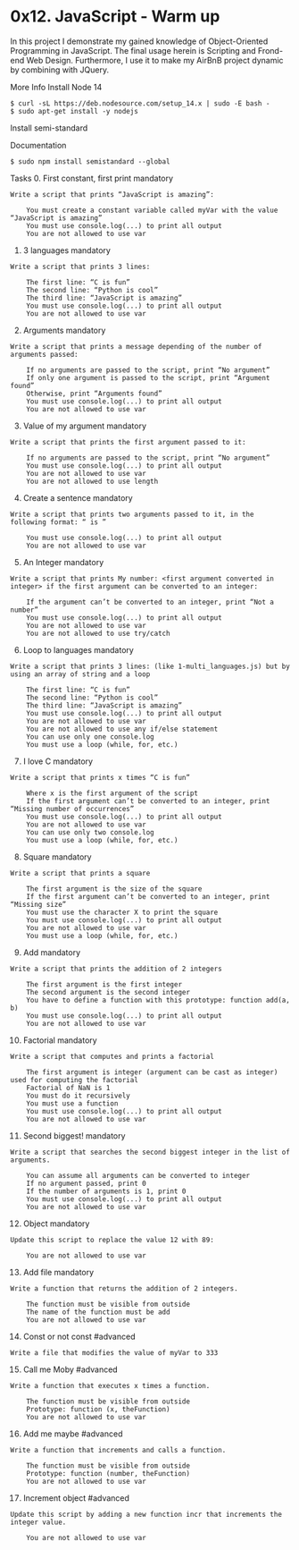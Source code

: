 # 0x12. JavaScript - Warm up

In this project I demonstrate my gained knowledge of Object-Oriented Programming in JavaScript. The final usage herein is Scripting and Frond-end Web Design. Furthermore, I use it to make my AirBnB project dynamic by combining with JQuery.

More Info
Install Node 14
```
$ curl -sL https://deb.nodesource.com/setup_14.x | sudo -E bash -
$ sudo apt-get install -y nodejs
```

Install semi-standard

Documentation
```
$ sudo npm install semistandard --global
```

Tasks
0. First constant, first print
mandatory
```
Write a script that prints “JavaScript is amazing”:

    You must create a constant variable called myVar with the value “JavaScript is amazing”
    You must use console.log(...) to print all output
    You are not allowed to use var
```


1. 3 languages
mandatory
```
Write a script that prints 3 lines:

    The first line: “C is fun”
    The second line: “Python is cool”
    The third line: “JavaScript is amazing”
    You must use console.log(...) to print all output
    You are not allowed to use var
```


2. Arguments
mandatory
```
Write a script that prints a message depending of the number of arguments passed:

    If no arguments are passed to the script, print “No argument”
    If only one argument is passed to the script, print “Argument found”
    Otherwise, print “Arguments found”
    You must use console.log(...) to print all output
    You are not allowed to use var
```


3. Value of my argument
mandatory
```
Write a script that prints the first argument passed to it:

    If no arguments are passed to the script, print “No argument”
    You must use console.log(...) to print all output
    You are not allowed to use var
    You are not allowed to use length
```


4. Create a sentence
mandatory
```
Write a script that prints two arguments passed to it, in the following format: “ is ”

    You must use console.log(...) to print all output
    You are not allowed to use var
```


5. An Integer
mandatory
```
Write a script that prints My number: <first argument converted in integer> if the first argument can be converted to an integer:

    If the argument can’t be converted to an integer, print “Not a number”
    You must use console.log(...) to print all output
    You are not allowed to use var
    You are not allowed to use try/catch
```


6. Loop to languages
mandatory
```
Write a script that prints 3 lines: (like 1-multi_languages.js) but by using an array of string and a loop

    The first line: “C is fun”
    The second line: “Python is cool”
    The third line: “JavaScript is amazing”
    You must use console.log(...) to print all output
    You are not allowed to use var
    You are not allowed to use any if/else statement
    You can use only one console.log
    You must use a loop (while, for, etc.)
```


7. I love C
mandatory
```
Write a script that prints x times “C is fun”

    Where x is the first argument of the script
    If the first argument can’t be converted to an integer, print “Missing number of occurrences”
    You must use console.log(...) to print all output
    You are not allowed to use var
    You can use only two console.log
    You must use a loop (while, for, etc.)
```


8. Square
mandatory
```
Write a script that prints a square

    The first argument is the size of the square
    If the first argument can’t be converted to an integer, print “Missing size”
    You must use the character X to print the square
    You must use console.log(...) to print all output
    You are not allowed to use var
    You must use a loop (while, for, etc.)
```


9. Add
mandatory
```
Write a script that prints the addition of 2 integers

    The first argument is the first integer
    The second argument is the second integer
    You have to define a function with this prototype: function add(a, b)
    You must use console.log(...) to print all output
    You are not allowed to use var
```


10. Factorial
mandatory
```
Write a script that computes and prints a factorial

    The first argument is integer (argument can be cast as integer) used for computing the factorial
    Factorial of NaN is 1
    You must do it recursively
    You must use a function
    You must use console.log(...) to print all output
    You are not allowed to use var
```


11. Second biggest!
mandatory
```
Write a script that searches the second biggest integer in the list of arguments.

    You can assume all arguments can be converted to integer
    If no argument passed, print 0
    If the number of arguments is 1, print 0
    You must use console.log(...) to print all output
    You are not allowed to use var
```


12. Object
mandatory
```
Update this script to replace the value 12 with 89:

    You are not allowed to use var
```


13. Add file
mandatory
```
Write a function that returns the addition of 2 integers.

    The function must be visible from outside
    The name of the function must be add
    You are not allowed to use var
```


14. Const or not const
#advanced
```
Write a file that modifies the value of myVar to 333
```


15. Call me Moby
#advanced
```
Write a function that executes x times a function.

    The function must be visible from outside
    Prototype: function (x, theFunction)
    You are not allowed to use var
```


16. Add me maybe
#advanced
```
Write a function that increments and calls a function.

    The function must be visible from outside
    Prototype: function (number, theFunction)
    You are not allowed to use var
```


17. Increment object
#advanced
```
Update this script by adding a new function incr that increments the integer value.

    You are not allowed to use var
```
